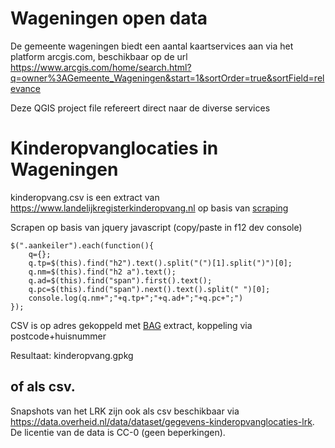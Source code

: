 # Wageningen open data

De gemeente wageningen biedt een aantal kaartservices aan via het platform arcgis.com, beschikbaar op de url 
https://www.arcgis.com/home/search.html?q=owner%3AGemeente_Wageningen&start=1&sortOrder=true&sortField=relevance

Deze QGIS project file refereert direct naar de diverse services

# Kinderopvanglocaties in Wageningen

kinderopvang.csv is een extract van https://www.landelijkregisterkinderopvang.nl op basis van [scraping](https://nl.wikipedia.org/wiki/Scrapen)

Scrapen op basis van jquery javascript (copy/paste in f12 dev console)

```
$(".aankeiler").each(function(){
	q={};
	q.tp=$(this).find("h2").text().split("(")[1].split(")")[0];
	q.nm=$(this).find("h2 a").text();
	q.ad=$(this).find("span").first().text();
	q.pc=$(this).find("span").next().text().split(" ")[0];
	console.log(q.nm+";"+q.tp+";"+q.ad+";"+q.pc+";")
});
```

CSV is op adres gekoppeld met [BAG](http://nationaalgeoregister.nl/geonetwork/srv/metadata/aa3b5e6e-7baa-40c0-8972-3353e927ec2f) extract, koppeling via postcode+huisnummer

Resultaat: kinderopvang.gpkg

## of als csv.

Snapshots van het LRK zijn ook als csv beschikbaar via https://data.overheid.nl/data/dataset/gegevens-kinderopvanglocaties-lrk. De licentie van de data is CC-0 (geen beperkingen).


